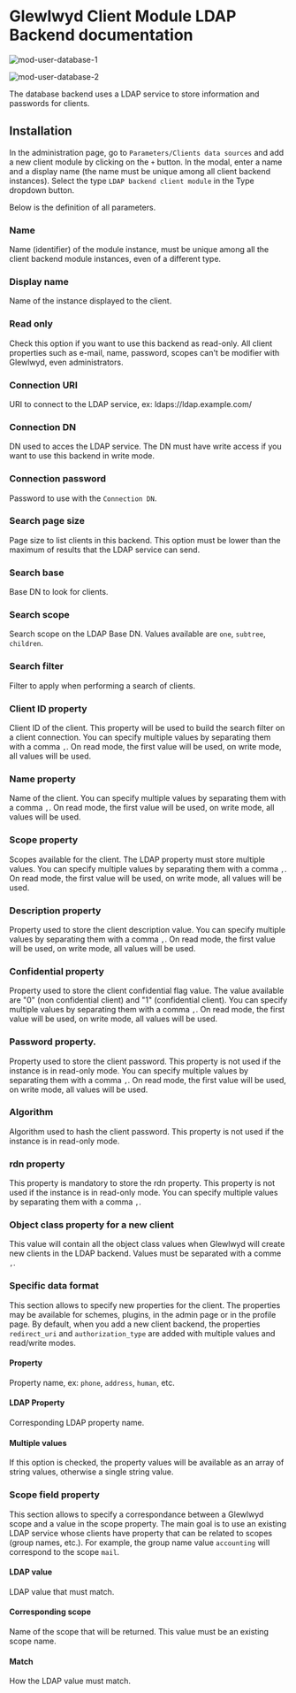 # Glewlwyd Client Module LDAP Backend documentation

![mod-user-database-1](screenshots/mod-user-ldap-1.png)

![mod-user-database-2](screenshots/mod-user-ldap-2.png)

The database backend uses a LDAP service to store information and passwords for clients.

## Installation

In the administration page, go to `Parameters/Clients data sources` and add a new client module by clicking on the `+` button. In the modal, enter a name and a display name (the name must be unique among all client backend instances).
Select the type `LDAP backend client module` in the Type dropdown button.

Below is the definition of all parameters.

### Name

Name (identifier) of the module instance, must be unique among all the client backend module instances, even of a different type.

### Display name

Name of the instance displayed to the client.

### Read only

Check this option if you want to use this backend as read-only. All client properties such as e-mail, name, password, scopes can't be modifier with Glewlwyd, even administrators.

### Connection URI

URI to connect to the LDAP service, ex: ldaps://ldap.example.com/

### Connection DN

DN used to acces the LDAP service. The DN must have write access if you want to use this backend in write mode.

### Connection password

Password to use with the `Connection DN`.

### Search page size

Page size to list clients in this backend. This option must be lower than the maximum of results that the LDAP service can send.

### Search base

Base DN to look for clients.

### Search scope

Search scope on the LDAP Base DN. Values available are `one`, `subtree`, `children`.

### Search filter

Filter to apply when performing a search of clients.

### Client ID property

Client ID of the client. This property will be used to build the search filter on a client connection.
You can specify multiple values by separating them with a comma `,`. On read mode, the first value will be used, on write mode, all values will be used.

### Name property

Name of the client.
You can specify multiple values by separating them with a comma `,`. On read mode, the first value will be used, on write mode, all values will be used.

### Scope property

Scopes available for the client. The LDAP property must store multiple values.
You can specify multiple values by separating them with a comma `,`. On read mode, the first value will be used, on write mode, all values will be used.

### Description property

Property used to store the client description value.
You can specify multiple values by separating them with a comma `,`. On read mode, the first value will be used, on write mode, all values will be used.

### Confidential property

Property used to store the client confidential flag value. The value available are "0" (non confidential client) and "1" (confidential client).
You can specify multiple values by separating them with a comma `,`. On read mode, the first value will be used, on write mode, all values will be used.

### Password property.

Property used to store the client password. This property is not used if the instance is in read-only mode.
You can specify multiple values by separating them with a comma `,`. On read mode, the first value will be used, on write mode, all values will be used.

### Algorithm

Algorithm used to hash the client password. This property is not used if the instance is in read-only mode.

### rdn property

This property is mandatory to store the rdn property. This property is not used if the instance is in read-only mode.
You can specify multiple values by separating them with a comma `,`.

### Object class property for a new client

This value will contain all the object class values when Glewlwyd will create new clients in the LDAP backend. Values must be separated with a comme `,`.

### Specific data format

This section allows to specify new properties for the client. The properties may be available for schemes, plugins, in the admin page or in the profile page. By default, when you add a new client backend, the properties `redirect_uri` and `authorization_type` are added with multiple values and read/write modes.

#### Property

Property name, ex: `phone`, `address`, `human`, etc.

#### LDAP Property

Corresponding LDAP property name.

#### Multiple values

If this option is checked, the property values will be available as an array of string values, otherwise a single string value.

### Scope field property

This section allows to specify a correspondance between a Glewlwyd scope and a value in the scope property. The main goal is to use an existing LDAP service whose clients have property that can be related to scopes (group names, etc.). For example, the group name value `accounting` will correspond to the scope `mail`.

#### LDAP value

LDAP value that must match.

#### Corresponding scope

Name of the scope that will be returned. This value must be an existing scope name.

#### Match

How the LDAP value must match.
